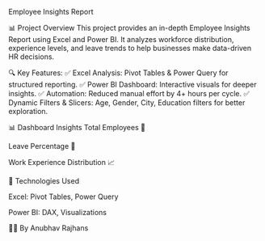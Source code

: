 Employee Insights Report

📊 Project Overview
This project provides an in-depth Employee Insights Report using Excel and Power BI. It analyzes workforce distribution, experience levels, and leave trends to help businesses make data-driven HR decisions.

🔍 Key Features:
✅ Excel Analysis: Pivot Tables & Power Query for structured reporting.
✅ Power BI Dashboard: Interactive visuals for deeper insights.
✅ Automation: Reduced manual effort by 4+ hours per cycle.
✅ Dynamic Filters & Slicers: Age, Gender, City, Education filters for better exploration.

📊 Dashboard Insights
Total Employees 💼

Leave Percentage 📅

Work Experience Distribution 📈

🚀 Technologies Used

Excel: Pivot Tables, Power Query

Power BI: DAX, Visualizations

👨‍💻 By Anubhav Rajhans

